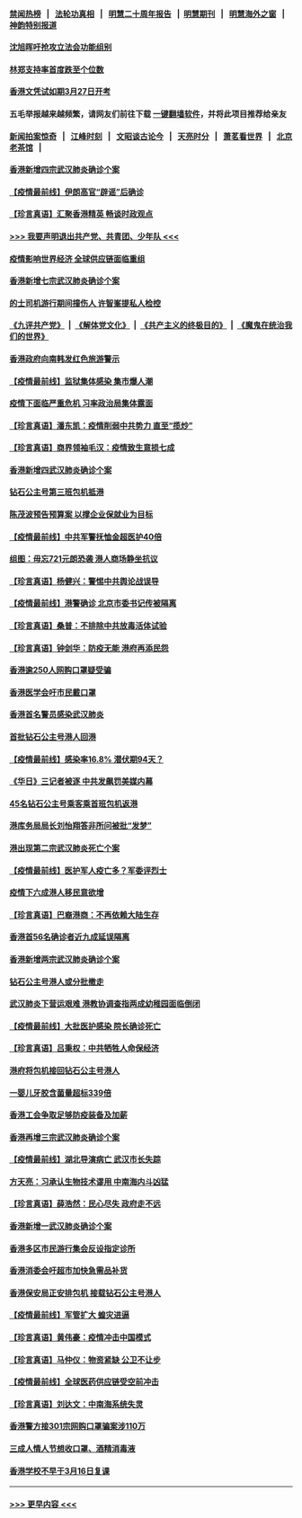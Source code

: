 #### [禁闻热榜](热点新闻.md?=0)  &nbsp;&nbsp;|&nbsp;&nbsp; [法轮功真相](https://github.com/gfw-breaker/truth/blob/master/README.md?=0) &nbsp;&nbsp;|&nbsp;&nbsp; [明慧二十周年报告](https://github.com/gfw-breaker/mh-reports/blob/master/README.md?=0) &nbsp;&nbsp;|&nbsp;&nbsp;[明慧期刊](https://github.com/gfw-breaker/mh-qikan) &nbsp;&nbsp;|&nbsp;&nbsp; [明慧海外之窗](https://github.com/gfw-breaker/mh-news/blob/master/README.md?=0) &nbsp;&nbsp;|&nbsp;&nbsp; [神韵特别报道](https://github.com/gfw-breaker/mh-news/blob/master/shenyun.md?=0)
#### [沈旭晖吁抢攻立法会功能组别](../pages/nsc415/n11896084.md?t=02270231) 
#### [林郑支持率首度跌至个位数](../pages/nsc415/n11896058.md?t=02270231) 
#### [香港文凭试如期3月27日开考](../pages/nsc415/n11896055.md?t=02270231) 
#### 五毛举报越来越频繁，请网友们前往下载 [一键翻墙软件](https://github.com/gfw-breaker/ssr-accounts)，并将此项目推荐给亲友
#### [新闻拍案惊奇](https://github.com/gfw-breaker/banned-news/blob/master/pages/link4.md) &nbsp;&nbsp;|&nbsp;&nbsp; [江峰时刻](https://github.com/gfw-breaker/banned-news/blob/master/pages/link4.md) &nbsp;&nbsp;|&nbsp;&nbsp; [文昭谈古论今](https://github.com/gfw-breaker/banned-news/blob/master/pages/link4.md) &nbsp;&nbsp;|&nbsp;&nbsp; [天亮时分](https://github.com/gfw-breaker/banned-news/blob/master/pages/link4.md) &nbsp;&nbsp;|&nbsp;&nbsp; [萧茗看世界](https://github.com/gfw-breaker/banned-news/blob/master/pages/link4.md) &nbsp;&nbsp;|&nbsp;&nbsp; [北京老茶馆](https://github.com/gfw-breaker/banned-news/blob/master/pages/link4.md) &nbsp;&nbsp;|&nbsp;&nbsp; 
#### [香港新增四宗武汉肺炎确诊个案](../pages/nsc415/n11896040.md?t=02270231) 
#### [【疫情最前线】伊朗高官“辟谣”后确诊](../pages/nsc415/n11895902.md?t=02270231) 
#### [【珍言真语】汇聚香港精英 畅谈时政观点](../pages/nsc415/n11895733.md?t=02270231) 
#### [>>> 我要声明退出共产党、共青团、少年队 <<<](https://github.com/begood0513/goodnews/blob/master/quit/letter.md) 
#### [疫情影响世界经济 全球供应链面临重组](../pages/nsc415/n11895634.md?t=02270231) 
#### [香港新增七宗武汉肺炎确诊个案](../pages/nsc415/n11893498.md?t=02270231) 
#### [的士司机游行期间撞伤人 许智峯提私人检控](../pages/nsc415/n11893483.md?t=02270231) 
#### [《九评共产党》](https://github.com/begood0513/9ping.md/blob/master/README.md) &nbsp;|&nbsp; [《解体党文化》](../../../../jtdwh.md/blob/master/README.md)  &nbsp;|&nbsp; [《共产主义的终极目的》](../../../../gczydzjmd.md/blob/master/README.md) &nbsp;|&nbsp; [《魔鬼在统治我们的世界》](../../../../mgztzwmdsj.md/blob/master/README.md) 
#### [香港政府向南韩发红色旅游警示](../pages/nsc415/n11893398.md?t=02270231) 
#### [【疫情最前线】监狱集体感染 集市爆人潮](../pages/nsc415/n11893181.md?t=02270231) 
#### [疫情下面临严重危机  习率政治局集体露面](../pages/nsc415/n11893305.md?t=02270231) 
#### [【珍言真语】潘东凯：疫情削弱中共势力 直至“揽炒”](../pages/nsc415/n11892866.md?t=02270231) 
#### [【珍言真语】商界领袖毛汉：疫情致生意损七成](../pages/nsc415/n11890348.md?t=02270231) 
#### [香港新增四武汉肺炎确诊个案](../pages/nsc415/n11890610.md?t=02270231) 
#### [钻石公主号第三班包机抵港](../pages/nsc415/n11890645.md?t=02270231) 
#### [陈茂波预告预算案 以撑企业保就业为目标](../pages/nsc415/n11890574.md?t=02270231) 
#### [【疫情最前线】中共军警抚恤金超医护40倍](../pages/nsc415/n11890458.md?t=02270231) 
#### [组图：毋忘721元朗恐袭 港人商场静坐抗议](../pages/nsc415/n11876882.md?t=02270231) 
#### [【珍言真语】杨健兴：警惕中共舆论战误导](../pages/nsc415/n11888131.md?t=02270231) 
#### [【疫情最前线】港警确诊 北京市委书记传被隔离](../pages/nsc415/n11886872.md?t=02270231) 
#### [【珍言真语】桑普：不排除中共放毒活体试验](../pages/nsc415/n11886832.md?t=02270231) 
#### [【珍言真语】钟剑华：防疫无能 港府再添民怨](../pages/nsc415/n11884504.md?t=02270231) 
#### [香港逾250人网购口罩疑受骗](../pages/nsc415/n11884388.md?t=02270231) 
#### [香港医学会吁市民戴口罩](../pages/nsc415/n11884367.md?t=02270231) 
#### [香港首名警员感染武汉肺炎](../pages/nsc415/n11884357.md?t=02270231) 
#### [首批钻石公主号港人回港](../pages/nsc415/n11884333.md?t=02270231) 
#### [【疫情最前线】感染率16.8% 潜伏期94天？](../pages/nsc415/n11884256.md?t=02270231) 
#### [《华日》三记者被逐 中共发飙罚美媒内幕](../pages/nsc415/n11884184.md?t=02270231) 
#### [45名钻石公主号乘客乘首班包机返港](../pages/nsc415/n11881770.md?t=02270231) 
#### [港库务局局长刘怡翔答非所问被批“发梦”](../pages/nsc415/n11881752.md?t=02270231) 
#### [港出现第二宗武汉肺炎死亡个案](../pages/nsc415/n11881736.md?t=02270231) 
#### [【疫情最前线】医护军人疫亡多？军委评烈士](../pages/nsc415/n11881655.md?t=02270231) 
#### [疫情下六成港人移民意欲增](../pages/nsc415/n11881699.md?t=02270231) 
#### [【珍言真语】巴裔港商：不再依赖大陆生存](../pages/nsc415/n11881126.md?t=02270231) 
#### [香港首56名确诊者近九成延误隔离](../pages/nsc415/n11879079.md?t=02270231) 
#### [香港新增两宗武汉肺炎确诊个案](../pages/nsc415/n11879064.md?t=02270231) 
#### [钻石公主号港人或分批撤走](../pages/nsc415/n11879029.md?t=02270231) 
#### [武汉肺炎下营运艰难 港教协调查指两成幼稚园面临倒闭](../pages/nsc415/n11878989.md?t=02270231) 
#### [【疫情最前线】大批医护感染 院长确诊死亡](../pages/nsc415/n11878595.md?t=02270231) 
#### [【珍言真语】吕秉权：中共牺牲人命保经济](../pages/nsc415/n11878390.md?t=02270231) 
#### [港府将包机接回钻石公主号港人](../pages/nsc415/n11876352.md?t=02270231) 
#### [一婴儿牙胶含菌量超标339倍](../pages/nsc415/n11876336.md?t=02270231) 
#### [香港工会争取足够防疫装备及加薪](../pages/nsc415/n11876313.md?t=02270231) 
#### [香港再增三宗武汉肺炎确诊个案](../pages/nsc415/n11876297.md?t=02270231) 
#### [【疫情最前线】湖北导演病亡 武汉市长失踪](../pages/nsc415/n11876272.md?t=02270231) 
#### [方天亮：习承认生物技术谬用 中南海内斗凶猛](../pages/nsc415/n11873679.md?t=02270231) 
#### [【珍言真语】薛浩然：民心尽失 政府走不远](../pages/nsc415/n11875838.md?t=02270231) 
#### [香港新增一武汉肺炎确诊个案](../pages/nsc415/n11874044.md?t=02270231) 
#### [香港多区市民游行集会反设指定诊所](../pages/nsc415/n11874017.md?t=02270231) 
#### [香港消委会吁超市加快急需品补货](../pages/nsc415/n11874003.md?t=02270231) 
#### [香港保安局正安排包机 接载钻石公主号港人](../pages/nsc415/n11873932.md?t=02270231) 
#### [【疫情最前线】军管扩大 蝗灾进逼](../pages/nsc415/n11873780.md?t=02270231) 
#### [【珍言真语】黄伟豪：疫情冲击中国模式](../pages/nsc415/n11873482.md?t=02270231) 
#### [【珍言真语】马仲仪：物资紧缺 公卫不让步](../pages/nsc415/n11872315.md?t=02270231) 
#### [【疫情最前线】全球医药供应链受空前冲击](../pages/nsc415/n11869614.md?t=02270231) 
#### [【珍言真语】刘达文：中南海系统失灵](../pages/nsc415/n11869465.md?t=02270231) 
#### [香港警方接301宗网购口罩骗案涉110万](../pages/nsc415/n11867572.md?t=02270231) 
#### [三成人情人节想收口罩、酒精消毒液](../pages/nsc415/n11867523.md?t=02270231) 
#### [香港学校不早于3月16日复课](../pages/nsc415/n11867498.md?t=02270231) 

----
#### [ >>> 更早内容 <<< ](../indexes/nsc415-earlier.md)
